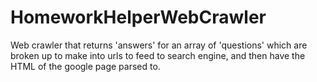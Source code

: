 # HomeworkHelperWebCrawler
Web crawler that returns 'answers' for an array of 'questions' which are broken up to make into urls to feed to search engine, and then have the HTML of the google page parsed to.
